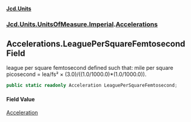 #### [Jcd.Units](index.md 'index')
### [Jcd.Units.UnitsOfMeasure.Imperial](Jcd.Units.UnitsOfMeasure.Imperial.md 'Jcd.Units.UnitsOfMeasure.Imperial').[Accelerations](Accelerations.md 'Jcd.Units.UnitsOfMeasure.Imperial.Accelerations')

## Accelerations.LeaguePerSquareFemtosecond Field

league per square femtosecond defined such that: mile per square picosecond = lea/fs² × (3.0)/((1.0/1000.0)*(1.0/1000.0)).

```csharp
public static readonly Acceleration LeaguePerSquareFemtosecond;
```

#### Field Value
[Acceleration](Acceleration.md 'Jcd.Units.UnitTypes.Acceleration')